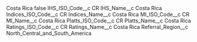 <?xml version="1.0" encoding="UTF-8"?>
<CustomMetadata xmlns="http://soap.sforce.com/2006/04/metadata" xmlns:xsi="http://www.w3.org/2001/XMLSchema-instance" xmlns:xsd="http://www.w3.org/2001/XMLSchema">
    <label>Costa Rica</label>
    <protected>false</protected>
    <values>
        <field>IHS_ISO_Code__c</field>
        <value xsi:type="xsd:string">CR</value>
    </values>
    <values>
        <field>IHS_Name__c</field>
        <value xsi:type="xsd:string">Costa Rica</value>
    </values>
    <values>
        <field>Indices_ISO_Code__c</field>
        <value xsi:type="xsd:string">CR</value>
    </values>
    <values>
        <field>Indices_Name__c</field>
        <value xsi:type="xsd:string">Costa Rica</value>
    </values>
    <values>
        <field>MI_ISO_Code__c</field>
        <value xsi:type="xsd:string">CR</value>
    </values>
    <values>
        <field>MI_Name__c</field>
        <value xsi:type="xsd:string">Costa Rica</value>
    </values>
    <values>
        <field>Platts_ISO_Code__c</field>
        <value xsi:type="xsd:string">CR</value>
    </values>
    <values>
        <field>Platts_Name__c</field>
        <value xsi:type="xsd:string">Costa Rica</value>
    </values>
    <values>
        <field>Ratings_ISO_Code__c</field>
        <value xsi:type="xsd:string">CR</value>
    </values>
    <values>
        <field>Ratings_Name__c</field>
        <value xsi:type="xsd:string">Costa Rica</value>
    </values>
    <values>
        <field>Referral_Region__c</field>
        <value xsi:type="xsd:string">North_Central_and_South_America</value>
    </values>
</CustomMetadata>
